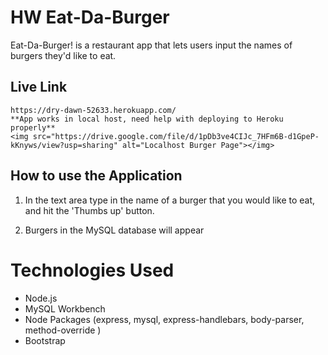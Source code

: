 # HW  Eat-Da-Burger
Eat-Da-Burger! is a restaurant app that lets users input the names of burgers they'd like to eat.

## Live Link 
	https://dry-dawn-52633.herokuapp.com/
    **App works in local host, need help with deploying to Heroku properly**
    <img src="https://drive.google.com/file/d/1pDb3ve4CIJc_7HFm6B-d1GpeP-kKnyws/view?usp=sharing" alt="Localhost Burger Page"></img>

## How to use the Application

1. In the text area type in the name of a burger that you would like to eat, and hit the 'Thumbs up' button. 

2. Burgers in the MySQL database will appear


# Technologies Used 

- Node.js
- MySQL Workbench 
- Node Packages (express, mysql, express-handlebars, body-parser, method-override )
- Bootstrap